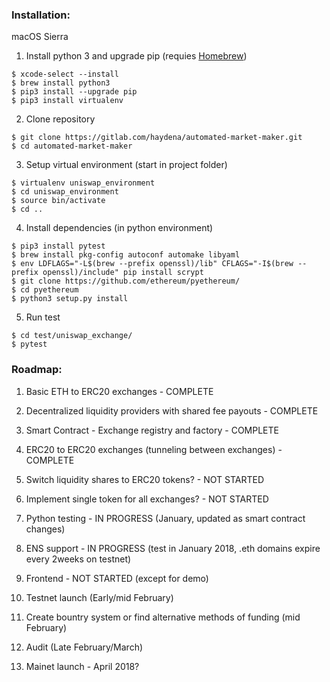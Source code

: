 ### Installation:

macOS Sierra

1) Install python 3 and upgrade pip (requies [Homebrew](https://brew.sh/))
```
$ xcode-select --install
$ brew install python3
$ pip3 install --upgrade pip
$ pip3 install virtualenv
```

2) Clone repository
```
$ git clone https://gitlab.com/haydena/automated-market-maker.git
$ cd automated-market-maker
```

3) Setup virtual environment (start in project folder)
```
$ virtualenv uniswap_environment
$ cd uniswap_environment
$ source bin/activate
$ cd ..
```

4) Install dependencies (in python environment)
```
$ pip3 install pytest
$ brew install pkg-config autoconf automake libyaml
$ env LDFLAGS="-L$(brew --prefix openssl)/lib" CFLAGS="-I$(brew --prefix openssl)/include" pip install scrypt
$ git clone https://github.com/ethereum/pyethereum/
$ cd pyethereum
$ python3 setup.py install
```

5) Run test
```
$ cd test/uniswap_exchange/
$ pytest
```


### Roadmap:

1) Basic ETH to ERC20 exchanges - COMPLETE

2) Decentralized liquidity providers with shared fee payouts - COMPLETE

3) Smart Contract - Exchange registry and factory - COMPLETE

4) ERC20 to ERC20 exchanges (tunneling between exchanges) - COMPLETE

5) Switch liquidity shares to ERC20 tokens? - NOT STARTED

6) Implement single token for all exchanges? - NOT STARTED

7) Python testing - IN PROGRESS (January, updated as smart contract changes)

8) ENS support - IN PROGRESS (test in January 2018, .eth domains expire every 2weeks on testnet)

9) Frontend - NOT STARTED (except for demo)

10) Testnet launch (Early/mid February)

11) Create bountry system or find alternative methods of funding (mid February)

11) Audit (Late February/March)

12) Mainet launch - April 2018?
